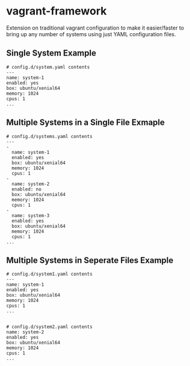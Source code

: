 # vagrant-framework
Extension on traditional vagrant configuration to make it easier/faster to bring up any number of systems using just YAML configuration files.


## Single System Example

```
# config.d/system.yaml contents
---
name: system-1
enabled: yes
box: ubuntu/xenial64
memory: 1024
cpus: 1
...
```

## Multiple Systems in a Single File Exmaple
```
# config.d/systems.yaml contents
---
-
  name: system-1
  enabled: yes
  box: ubuntu/xenial64
  memory: 1024
  cpus: 1
-
  name: system-2
  enabled: no
  box: ubuntu/xenial64
  memory: 1024
  cpus: 1
-
  name: system-3
  enabled: yes
  box: ubuntu/xenial64
  memory: 1024
  cpus: 1
...
```

## Multiple Systems in Seperate Files Example
```
# config.d/system1.yaml contents
---
name: system-1
enabled: yes
box: ubuntu/xenial64
memory: 1024
cpus: 1
...


# config.d/system2.yaml contents
name: system-2
enabled: yes
box: ubuntu/xenial64
memory: 1024
cpus: 1
...
```
